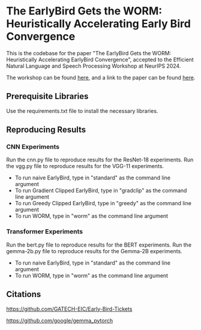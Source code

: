 # The EarlyBird Gets the WORM: Heuristically Accelerating Early Bird Convergence
This is the codebase for the paper "The EarlyBird Gets the WORM: Heuristically Accelerating EarlyBird Convergence", accepted to the Efficient Natural Language and Speech Processing Workshop at NeurIPS 2024.

The workshop can be found [here](https://neurips2024-enlsp.github.io/), and a link to the paper can be found [here](https://arxiv.org/abs/2406.11872).

## Prerequisite Libraries
Use the requirements.txt file to install the necessary libraries.

## Reproducing Results

### CNN Experiments
Run the cnn.py file to reproduce results for the ResNet-18 experiments.
Run the vgg.py file to reproduce results for the VGG-11 experiments.

- To run naive EarlyBird, type in "standard" as the command line argument
- To run Gradient Clipped EarlyBird, type in "gradclip" as the command line argument
- To run Greedy Clipped EarlyBird, type in "greedy" as the command line argument
- To run WORM, type in "worm" as the command line argument

### Transformer Experiments
Run the bert.py file to reproduce results for the BERT experiments.
Run the gemma-2b.py file to reproduce results for the Gemma-2B experiments.

- To run naive EarlyBird, type in "standard" as the command line argument
- To run WORM, type in "worm" as the command line argument


## Citations
https://github.com/GATECH-EIC/Early-Bird-Tickets

https://github.com/google/gemma_pytorch
